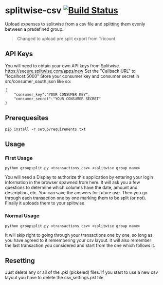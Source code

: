 # splitwise-csv [![Build Status](https://travis-ci.org/esecules/splitwise-csv.svg?branch=master)](https://travis-ci.org/esecules/splitwise-csv)

Upload expenses to splitwise from a csv file and splitting them evenly between a predefined group.

> Changed to upload pre split export from Tricount

## API Keys

You will need to obtain your own API keys from Splitwise.
https://secure.splitwise.com/apps/new
Set the "Callback URL" to "localhost:5000"
Store your consumer key and consumer secret in src/consumer_oauth.json like so:

```
{
    "consumer_key":"YOUR CONSUMER KEY",
    "consumer_secret":"YOUR CONSUMER SECRET"
}
```

## Prerequesites

`pip install -r setup/requirements.txt`

## Usage

### First Usage

`python groupsplit.py <transactions csv> <splitwise group name>`

You will need a Display to authorize this application by entering your login information in the browser spawned from here.
It will ask you a few questions to determine which columns have the date, amount and description, etc. You can save the answers for future use. Then you go through each transaction one by one marking them to be split (or not). Finally it uploads them to your splitwise.

### Normal Usage

`python groupsplit.py <transactions csv> <splitwise group name>`

It will skip right to going through your transactions one by one, so long as you have agreed to it remembering your csv layout. It will also remember the last transaction you considered and start from the one which follows it.

## Resetting

Just delete any or all of the .pkl (pickeled) files.
If you start to use a new csv layout you have to delete the csv_settings.pkl file
